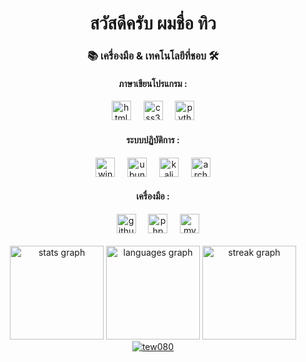 <h1 align = "center">สวัสดีครับ ผมชื่อ ทิว</h1>
 <h3 align="center">📚 เครื่องมือ & เทคโนโลยีที่ชอบ 🛠️</h3>

 <div align="center">
    <h4>ภาษาเขียนโปรแกรม :</h4>
    <img src="https://img.shields.io/badge/HTML5-E34F26?logo=html5&logoColor=white&style=for-the-badge" height="31" alt="html5 logo"  />
    <img width="12" />
    <img src="https://img.shields.io/badge/CSS3-1572B6?logo=css3&logoColor=white&style=for-the-badge" height="31" alt="css3 logo"  />
    <img width="12" />
    <img src="https://img.shields.io/badge/python-3776AB?style=for-the-badge&logo=python&logoColor=white&logoSize=auto&labelColor=%233776AB" height="31" alt="python logo"  />
    <h4>ระบบปฏิบัติการ :</h4>
    <img src="https://img.shields.io/badge/windows-80B3FF?style=for-the-badge&logo=windows&logoColor=white&logoSize=auto&labelColor=%2380B3FF" height="31" alt="windows logo"  />    
    <img width="12" />
    <img src="https://img.shields.io/badge/Ubuntu-E95420?style=for-the-badge&logo=ubuntu&logoColor=white&logoSize=auto" height="31" alt="ubuntu logo"  />
    <img width="12" />
    <img src="https://img.shields.io/badge/kalilinux-557C94?style=for-the-badge&logo=kalilinux&logoColor=white&logoSize=auto&labelColor=%23557C94" height="31" alt="kali logo"  />
    <img width="12" />
    <img src="https://img.shields.io/badge/archlinux-1793D1?style=for-the-badge&logo=archlinux&logoColor=white&logoSize=auto&labelColor=%231793D1" height="31" alt="arch logo"  />
    <h4>เครื่องมือ :</h4>
    <img width="12" />
    <img src="https://img.shields.io/badge/GitHub-181717?logo=github&logoColor=white&style=for-the-badge" height="31" alt="github logo"  />
    <img width="12" />
    <img src="https://img.shields.io/badge/phpmyadmin-6C78AF?style=for-the-badge&logo=phpmyadmin&logoColor=white&logoSize=auto&labelColor=%236C78AF" height="31" alt="phpMyAdmin logo"  />
    <img width="12" />
    <img src="https://img.shields.io/badge/mysql-4479A1?style=for-the-badge&logo=mysql&logoColor=white&logoSize=auto&labelColor=%234479A1" height="31" alt="mysql logo"  />
 </div>
<br>
<div align="center">
  <img src="https://github-readme-stats.vercel.app/api?username=tew080&hide_title=false&hide_rank=false&show_icons=true&include_all_commits=true&count_private=true&disable_animations=false&theme=dracula&locale=en&hide_border=false&order=1" height="150" alt="stats graph"  />

  <img src="https://github-readme-stats.vercel.app/api/top-langs?username=tew080&locale=en&hide_title=false&layout=compact&card_width=320&langs_count=10&theme=dracula&hide_border=false&order=2" height="150" alt="languages graph"  />

  <img src="https://streak-stats.demolab.com?user=tew080&locale=en&mode=daily&theme=dracula&hide_border=false&border_radius=5&order=3" height="150" alt="streak graph"  />

  <a href="https://github.com/ryo-ma/github-profile-trophy">
    <img src="https://github-profile-trophy.vercel.app/?username=tew080&theme=dracula" alt="tew080" />
  </a>
</div>